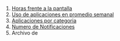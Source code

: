 
1. [Horas frente a la pantalla](info1.csv)
2. [Uso de aplicaciones en promedio semanal](info2.csv)
3. [Aplicaciones por categoria](info3.csv)
4. [Numero de Notificaciones](info4.csv)
5. Archivo de 

